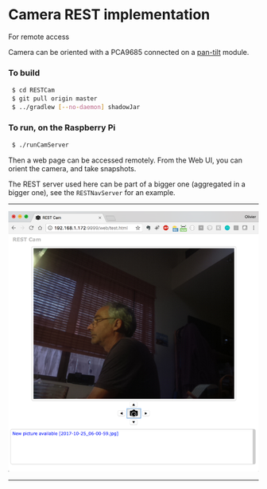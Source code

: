 # Camera REST implementation

For remote access

Camera can be oriented with a PCA9685 connected on a [pan-tilt](https://www.adafruit.com/product/1967) module.


### To build
```bash
 $ cd RESTCam
 $ git pull origin master
 $ ../gradlew [--no-daemon] shadowJar
```

### To run, on the Raspberry Pi
```bash
 $ ./runCamServer
```

Then a web page can be accessed remotely. From the Web UI, you can orient the camera, and take snapshots.

The REST server used here can be part of a bigger one (aggregated in a bigger one), see the `RESTNavServer` for an example.

---

![Snap](./snap.01.png)

---
